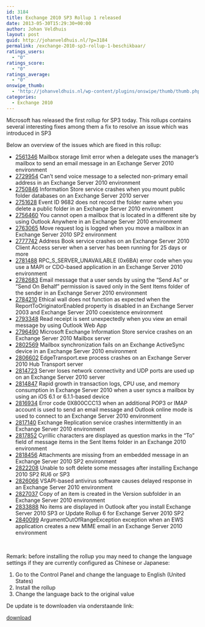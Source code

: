 ```yaml
---
id: 3184
title: Exchange 2010 SP3 Rollup 1 released
date: 2013-05-30T15:29:30+00:00
author: Johan Veldhuis
layout: post
guid: http://johanveldhuis.nl/?p=3184
permalink: /exchange-2010-sp3-rollup-1-beschikbaar/
ratings_users:
  - "0"
ratings_score:
  - "0"
ratings_average:
  - "0"
onswipe_thumb:
  - 'http://johanveldhuis.nl/wp-content/plugins/onswipe/thumb/thumb.php?src=http://johanveldhuis.nl/wp-content/plugins/sociable-zyblog-edition/images/digg.png&amp;w=600&amp;h=800&amp;zc=1&amp;q=75&amp;f=0'
categories:
  - Exchange 2010
---
```

Microsoft has released the first rollup for SP3 today. This rollups contains several interesting fixes among them a fix to resolve an issue which was introduced in SP3

Below an overview of the issues which are fixed in this rollup:

  * <div>
      <a href="http://support.microsoft.com/kb/2561346">2561346</a> Mailbox storage limit error when a delegate uses the manager&#8217;s mailbox to send an email message in an Exchange Server 2010 environment
    </div>

  * <div>
      <a href="http://support.microsoft.com/kb/2729954">2729954</a> Can&#8217;t send voice message to a selected non-primary email address in an Exchange Server 2010 environment
    </div>

  * <div>
      <a href="http://support.microsoft.com/kb/2750846">2750846</a> Information Store service crashes when you mount public folder databases on an Exchange Server 2010 server
    </div>

  * <div>
      <a href="http://support.microsoft.com/kb/2751628">2751628</a> Event ID 9682 does not record the folder name when you delete a public folder in an Exchange Server 2010 environment
    </div>

  * <div>
      <a href="http://support.microsoft.com/kb/2756460">2756460</a> You cannot open a mailbox that is located in a different site by using Outlook Anywhere in an Exchange Server 2010 environment
    </div>

  * <div>
      <a href="http://support.microsoft.com/kb/2763065">2763065</a> Move request log is logged when you move a mailbox in an Exchange Server 2010 SP2 environment
    </div>

  * <div>
      <a href="http://support.microsoft.com/kb/2777742">2777742</a> Address Book service crashes on an Exchange Server 2010 Client Access server when a server has been running for 25 days or more
    </div>

  * <div>
      <a href="http://support.microsoft.com/kb/2781488">2781488</a> RPC_S_SERVER_UNAVAILABLE (0x6BA) error code when you use a MAPI or CDO-based application in an Exchange Server 2010 environment
    </div>

  * <div>
      <a href="http://support.microsoft.com/kb/2782683">2782683</a> Email message that a user sends by using the &#8220;Send As&#8221; or &#8220;Send On Behalf&#8221; permission is saved only in the Sent Items folder of the sender in an Exchange Server 2010 environment
    </div>

  * <div>
      <a href="http://support.microsoft.com/kb/2784210">2784210</a> Ethical wall does not function as expected when the ReportToOriginatorEnabled property is disabled in an Exchange Server 2003 and Exchange Server 2010 coexistence environment
    </div>

  * <div>
      <a href="http://support.microsoft.com/kb/2793348">2793348</a> Read receipt is sent unexpectedly when you view an email message by using Outlook Web App
    </div>

  * <div>
      <a href="http://support.microsoft.com/kb/2796490">2796490</a> Microsoft Exchange Information Store service crashes on an Exchange Server 2010 Mailbox server
    </div>

  * <div>
      <a href="http://support.microsoft.com/kb/2802569">2802569</a> Mailbox synchronization fails on an Exchange ActiveSync device in an Exchange Server 2010 environment
    </div>

  * <div>
      <a href="http://support.microsoft.com/kb/2806602">2806602</a> EdgeTransport.exe process crashes on an Exchange Server 2010 Hub Transport server
    </div>

  * <div>
      <a href="http://support.microsoft.com/kb/2814723">2814723</a> Server loses network connectivity and UDP ports are used up on an Exchange Server 2010 server
    </div>

  * <div>
      <a href="http://support.microsoft.com/kb/2814847">2814847</a> Rapid growth in transaction logs, CPU use, and memory consumption in Exchange Server 2010 when a user syncs a mailbox by using an iOS 6.1 or 6.1.1-based device
    </div>

  * <div>
      <a href="http://support.microsoft.com/kb/2816934">2816934</a> Error code 0X800CCC13 when an additional POP3 or IMAP account is used to send an email message and Outlook online mode is used to connect to an Exchange Server 2010 environment
    </div>

  * <div>
      <a href="http://support.microsoft.com/kb/2817140">2817140</a> Exchange Replication service crashes intermittently in an Exchange Server 2010 environment
    </div>

  * <div>
      <a href="http://support.microsoft.com/kb/2817852">2817852</a> Cyrillic characters are displayed as question marks in the &#8220;To&#8221; field of message items in the Sent Items folder in an Exchange 2010 environment
    </div>

  * <div>
      <a href="http://support.microsoft.com/kb/2818456">2818456</a> Attachments are missing from an embedded message in an Exchange Server 2010 SP2 environment
    </div>

  * <div>
      <a href="http://support.microsoft.com/kb/2822208">2822208</a> Unable to soft delete some messages after installing Exchange 2010 SP2 RU6 or SP3
    </div>

  * <div>
      <a href="http://support.microsoft.com/kb/2826066">2826066</a> VSAPI-based antivirus software causes delayed response in an Exchange Server 2010 environment
    </div>

  * <div>
      <a href="http://support.microsoft.com/kb/2827037">2827037</a> Copy of an item is created in the Version subfolder in an Exchange Server 2010 environment
    </div>

  * <div>
      <a href="http://support.microsoft.com/kb/2833888">2833888</a> No items are displayed in Outlook after you install Exchange Server 2010 SP3 or Update Rollup 6 for Exchange Server 2010 SP2
    </div>

  * <div>
      <a href="http://support.microsoft.com/kb/2840099">2840099</a> ArgumentOutOfRangeException exception when an EWS application creates a new MIME email in an Exchange Server 2010 environment
    </div>

&nbsp;

Remark: before installing the rollup you may need to change the language settings if they are currently configured as Chinese or Japanese:

  1. Go to the Control Panel and change the language to English (United States)
  2. Install the rollup
  3. Change the language back to the original value

De update is te downloaden via onderstaande link:

[download](http://support.microsoft.com/kb/2803727)